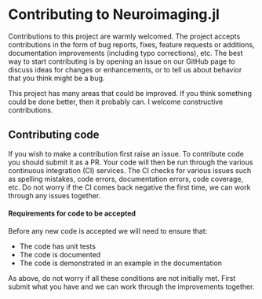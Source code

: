 # Contributing to Neuroimaging.jl

Contributions to this project are warmly welcomed. The project accepts contributions in the form of bug reports, fixes, feature requests or additions, documentation improvements (including typo corrections), etc. The best way to start contributing is by opening an issue on our GitHub page to discuss ideas for changes or enhancements, or to tell us about behavior that you think might be a bug.

This project has many areas that could be improved. If you think something could be done better, then it probably can. I welcome constructive contributions.


## Contributing code

If you wish to make a contribution first raise an issue.
To contribute code you should submit it as a PR.
Your code will then be run through the various continuous integration (CI) services.
The CI checks for various issues such as spelling mistakes, code errors, documentation errors, code coverage, etc.
Do not worry if the CI comes back negative the first time, we can work through any issues together.


#### Requirements for code to be accepted

Before any new code is accepted we will need to ensure that:
* The code has unit tests
* The code is documented
* The code is demonstrated in an example in the documentation

As above, do not worry if all these conditions are not initially met. First submit what you have and we can work through the improvements together.
